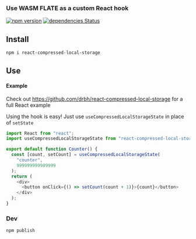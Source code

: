 ### Use WASM FLATE as a custom React hook


[![npm version](https://badge.fury.io/js/react-compressed-local-storage.svg)](https://badge.fury.io/js/react-compressed-local-storage)
[![dependencies Status](https://david-dm.org/dwyl/esta/status.svg)](https://david-dm.org/dwyl/esta)

## Install 
```bash
npm i react-compressed-local-storage
```

## Use


#### Example
Check out https://github.com/drbh/react-compressed-local-storage for a full React example

Using the hook is easy! Just use `useCompressedLocalStorageState` in place of `setState`

```javascript
import React from "react";
import useCompressedLocalStorageState from "react-compressed-local-storage";

export default function Counter() {
  const [count, setCount] = useCompressedLocalStorageState(
    "counter",
    999999999999999
  );
  return (
    <div>
      <button onClick={() => setCount(count + 1)}>{count}</button>
    </div>
  );
}
```


### Dev
```
npm publish
```
